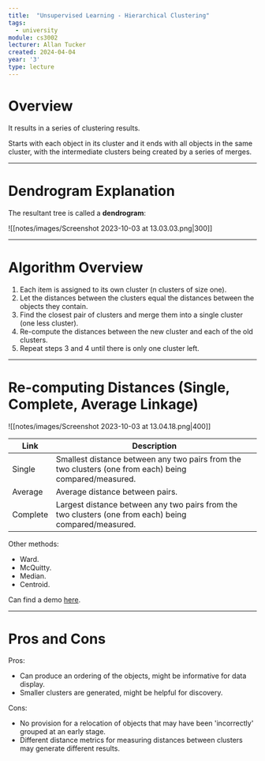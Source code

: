```yaml
---
title:  "Unsupervised Learning - Hierarchical Clustering"
tags:
  - university
module: cs3002
lecturer: Allan Tucker
created: 2024-04-04
year: '3'
type: lecture
---
```

# Overview

It results in a series of clustering results.

Starts with each object in its cluster and it ends with all objects in the same cluster, with the intermediate clusters being created by a series of merges.

---
# Dendrogram Explanation

The resultant tree is called a **dendrogram**:

![[notes/images/Screenshot 2023-10-03 at 13.03.03.png|300]]

---
# Algorithm Overview

1. Each item is assigned to its own cluster (n clusters of size one).
2. Let the distances between the clusters equal the distances between the objects they contain.
3. Find the closest pair of clusters and merge them into a single cluster (one less cluster).
4. Re-compute the distances between the new cluster and each of the old clusters.
5. Repeat steps 3 and 4 until there is only one cluster left.

---
# Re-computing Distances (Single, Complete, Average Linkage)


![[notes/images/Screenshot 2023-10-03 at 13.04.18.png|400]]

| Link     | Description                                                                                            |
| -------- | ------------------------------------------------------------------------------------------------------ |
| Single   | Smallest distance between any two pairs from the two clusters (one from each) being compared/measured. |
| Average  | Average distance between pairs.                                                                        |
| Complete | Largest distance between any two pairs from the two clusters (one from each) being compared/measured.  |

Other methods:
- Ward.
- McQuitty.
- Median.
- Centroid.

Can find a demo [here](https://macdobry.shinyapps.io/free-clust/).

---
# Pros and Cons

Pros:
- Can produce an ordering of the objects, might be informative for data display.
- Smaller clusters are generated, might be helpful for discovery.

Cons:
- No provision for a relocation of objects that may have been 'incorrectly' grouped at an early stage.
- Different distance metrics for measuring distances between clusters may generate different results.